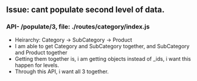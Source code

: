 ## Issue: cant populate second level of data.
### API- /populate/3, file: ./routes/category/index.js
 
 - Heirarchy: Category -> SubCategory -> Product
 - I am able to get Category and SubCategory together, and SubCategory and Product together
 - Getting them together is, i am getting objects instead of _ids, i want this happen for levels.
 - Through this API, i want all 3 together. 